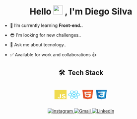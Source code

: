 <h1 align="center"> 
    Hello  
    <img src="https://raw.githubusercontent.com/kaueMarques/kaueMarques/master/hi.gif"
    width="30px" height="30px"
  />
    , I'm Diego Silva
</h1>

- 👏 I’m currently learning **Front-end..**

- 😎 I'm looking for new challenges..

- 💬 Ask me about tecnology..

- ✅ Available for work and collaborations 👍 


<h2 align="center">🛠 &nbsp;Tech Stack</h2>

<div style="display: inline_block"  align="center" >
  </br>
  <img align="center" alt="JS" height="30" width="40" src="https://raw.githubusercontent.com/devicons/devicon/master/icons/javascript/javascript-plain.svg">
  <img align="center" alt="React" height="30" width="40" src="https://raw.githubusercontent.com/devicons/devicon/master/icons/react/react-original.svg">
  <img align="center" alt="HTML" height="30" width="40" src="https://raw.githubusercontent.com/devicons/devicon/master/icons/html5/html5-original.svg">
  <img align="center" alt="CSS" height="30" width="40" src="https://raw.githubusercontent.com/devicons/devicon/master/icons/css3/css3-original.svg">
</div> 

##
<div align="center">
<a href="https://www.instagram.com/diego__procopio/" target="_blank">
    <img src="https://img.shields.io/badge/-Instagram-1C1C1C?style=for-the-badge&logo=instagram&logoColor=00FFFF" target="_blank" alt="instagram" >
</a>

<a href = "mailto:digprocopio98@gmail.com">
  <img src="https://img.shields.io/badge/-Gmail-1C1C1C?style=for-the-badge&logo=gmail&logoColor=00ffff" target="_blank" alt="Gmail">
</a>
  
<a href="https://www.linkedin.com/in/diego-procópio-32a6b0206/" target="_blank">
    <img src="https://img.shields.io/badge/-LinkedIn-1C1C1C?style=for-the-badge&logo=linkedin&logoColor=00ffff" target="_blank" alt="LinkedIn">
</a>
</div>
